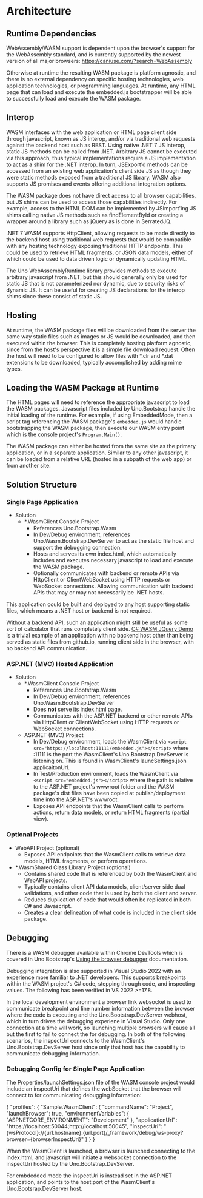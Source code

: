 
# Architecture

## Runtime Dependencies

WebAssembly/WASM support is dependent upon the browser's support for the WebAssembly standard, and is currently supported by the newest version of all major browsers: https://caniuse.com/?search=WebAssembly

Otherwise at runtime the resulting WASM package is platform agnostic, and there is no external dependency on specific hosting technologies, web application technologies, or programming languages.  At runtime, any HTML page that can load and execute the embedded.js bootstrapper will be able to successfully load and execute the WASM package.

## Interop

WASM interfaces with the web application or HTML page client side through javascript, known as JS interop, and/or via traditional web requests against the backend host such as REST.  Using native .NET 7 JS interop, static JS methods can be called from .NET.  Arbitrary JS cannot be executed via this approach, thus typical implementations require a JS implementation to act as a shim for the .NET interop.  In turn, JSExport'd methods can be accessed from an existing web application's client side JS as though they were static methods exposed from a traditional JS library.  WASM also supports JS promises and events offering additional integration options.  

The WASM package does not have direct access to all browser capabilities, but JS shims can be used to access those capabilities indirectly.  For example, access to the HTML DOM can be implemented by JSImport'ing JS shims calling native JS methods such as findElementById or creating a wrapper around a library such as jQuery as is done in SerratedJQ.

.NET 7 WASM supports HttpClient, allowing requests to be made directly to the backend host using traditional web requests that would be compatible with any hosting technology exposing traditional HTTP endpoints.  This could be used to retrieve HTML fragments, or JSON data models, either of which could be used to data driven logic or dynamically updating HTML.

The Uno WebAssemblyRuntime library provides methods to execute arbitrary javascript from .NET, but this should generally only be used for static JS that is not parameterized nor dynamic, due to security risks of dynamic JS.  It can be useful for creating JS declarations for the interop shims since these consist of static JS.

## Hosting

At runtime, the WASM package files will be downloaded from the server the same way static files such as images or JS would be downloaded, and then executed within the browser.  This is completely hosting platform agnostic, since from the host's perspective it is a simple file download request.  Often the host will need to be configured to allow files with *.clr and *.dat extensions to be downloaded, typically accomplished by adding mime types.

## Loading the WASM Package at Runtime

The HTML pages will need to reference the appropriate javascript to load the WASM packages.  Javascript files included by Uno.Bootstrap handle the initial loading of the runtime.  For example, if using EmbeddedMode, then a script tag referencing the WASM package's `embedded.js` would handle bootstrapping the WASM package, then execute our WASM entry point which is the console project's `Program.Main()`.

The WASM package can either be hosted from the same site as the primary application, or in a separate application.  Similar to any other javascript, it can be loaded from a relative URL (hosted in a subpath of the web app) or from another site.

## Solution Structure

### Single Page Application

- Solution
  - \*.WasmClient Console Project     
    - References Uno.Bootstrap.Wasm
    - In Dev/Debug environment, references Uno.Wasm.Bootstrap.DevServer to act as the static file host and support the debugging connection.
    - Hosts and serves its own index.html, which automatically includes and executes necessary javascript to load and execute the WASM package.
    - Optionally communicates with backend or remote APIs via HttpClient or ClientWebSocket using HTTP requests or WebSocket connections.  Allowing communication with backend APIs that may or may not necessarily be .NET hosts.   
 
This application could be built and deployed to any host supporting static files, which means a .NET host or backend is not required.

Without a backend API, such an application might still be useful as some sort of calculator that runs completely client side.  [C# WASM JQuery Demo](https://serratedsharp.github.io/CSharpWasmJQueryDemo/) is a trivial example of an application with no backend host other than being served as static files from github.io, running client side in the browser, with no backend API communication.

### ASP.NET (MVC) Hosted Application

- Solution
  - \*.WasmClient Console Project 
    - References Uno.Bootstrap.Wasm
    - In Dev/Debug environment, references Uno.Wasm.Bootstrap.DevServer    
    - Does **not** serve its index.html page.
    - Communicates with the ASP.NET backend or other remote APIs via HttpClient or ClientWebSocket using HTTP requests or WebSocket connections. 
  - ASP.NET (MVC) Project
    - In Dev/Debug environment, loads the WasmClient via `<script src="https://localhost:11111/embedded.js"></script>` where :11111 is the port the WasmClient's Uno.Bootstrap.DevServer is listening on.  This is found in WasmClient's launcSettings.json applicaitonUrl.
    - In Test/Production environment, loads the WasmClient via `<script src="embedded.js"></script>` where the path is relative to the ASP.NET project's wwwroot folder and the WASM package's dist files have been copied at publish/deployment time into the ASP.NET's wwwroot.
    - Exposes API endpoints that the WasmClient calls to perform actions, return data models, or return HTML fragments (partial view).

### Optional Projects

- WebAPI Project (optional)
    - Exposes API endpoints that the WasmClient calls to retrieve data models, HTML fragments, or perform operations.
- \*.WasmShared Class Library Project (optional)
    - Contains shared code that is referenced by both the WasmClient and WebAPI projects.  
    - Typically contains client API data models, client/server side dual validations, and other code that is used by both the client and server.
    - Reduces duplication of code that would often be replicated in both C# and Javascript.
    - Creates a clear delineation of what code is included in the client side package.

        

## Debugging

There is a WASM debugger available within Chrome DevTools which is covered in Uno Bootstrap's [Using the browser debugger](https://platform.uno/docs/articles/debugging-wasm.html#using-the-browser-debugger) documentation.

Debugging integration is also supported in Visual Studio 2022 with an experience more familiar to .NET developers.  This supports breakpoints within the WASM project's C# code, stepping through code, and inspecting values.  The following has been verified in VS 2022 >=17.8.

In the local development environment a browser link websocket is used to communicate breakpoint and line number information between the browser where the code is executing and the Uno.Bootstrap.DevServer webhost, which in turn drives the debugging experiene in Visual Studio.  Only one connection at a time will work, so launching multiple browsers will cause all but the first to fail to connect the for debugging.  In both of the following scenarios, the inspectUrl connects to the WasmClient's Uno.Bootstrap.DevServer host since only that host has the capability to communicate debugging information.


### Debugging Config for Single Page Application

The Properties/launchSettings.json file of the WASM console project would include an inspectUri that defines the webSocket that the browser will connect to for communicating debugging information:

{
  "profiles": {
    "Sample.WasmClient": {
      "commandName": "Project",
      "launchBrowser": true,
      "environmentVariables": {
        "ASPNETCORE_ENVIRONMENT": "Development"
      },
      "applicationUrl": "https://localhost:50044;http://localhost:50045",
      "inspectUri": "{wsProtocol}://{url.hostname}:{url.port}/_framework/debug/ws-proxy?browser={browserInspectUri}"
    }
  }
}

When the WasmClient is launched, a browser is launched connecting to the index.html, and javascript will initiate a websocket connection to the inspectUri hosted by the Uno.Bootstrap.DevServer.

For embdedded mode the inspectUri is instead set in the ASP.NET application, and points to the host:port of the WasmClient's Uno.Bootsrap.DevServer host.



